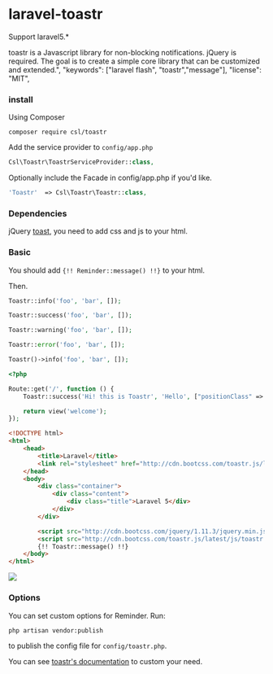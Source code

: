 # laravel-toastr

Support laravel5.* 

toastr is a Javascript library for non-blocking notifications. jQuery is required. The goal is to create a simple core library that can be customized and extended.",
    "keywords": ["laravel flash", "toastr","message"],
    "license": "MIT",

### install

Using Composer

    composer require csl/toastr

Add the service provider to `config/app.php`

```php
Csl\Toastr\ToastrServiceProvider::class,
```

Optionally include the Facade in config/app.php if you'd like.

```php
'Toastr'  => Csl\Toastr\Toastr::class,
```

### Dependencies

jQuery [toast](https://github.com/CodeSeven/toastr), you need to add css and js to your html.

### Basic

You should add `{!! Reminder::message() !!}` to your html.

Then.
```php
Toastr::info('foo', 'bar', []);

Toastr::success('foo', 'bar', []);

Toastr::warning('foo', 'bar', []);

Toastr::error('foo', 'bar', []);

Toastr()->info('foo', 'bar', []);
```

```php
<?php

Route::get('/', function () {
    Toastr::success('Hi! this is Toastr', 'Hello', ["positionClass" => "toast-bottom-left"]);

    return view('welcome');
});
```

```html
<!DOCTYPE html>
<html>
    <head>
        <title>Laravel</title>
        <link rel="stylesheet" href="http://cdn.bootcss.com/toastr.js/latest/css/toastr.min.css">
    </head>
    <body>
        <div class="container">
            <div class="content">
                <div class="title">Laravel 5</div>
            </div>
        </div>

        <script src="http://cdn.bootcss.com/jquery/1.11.3/jquery.min.js"></script>
        <script src="http://cdn.bootcss.com/toastr.js/latest/js/toastr.min.js"></script>
        {!! Toastr::message() !!}
    </body>
</html>
```

![](http://ww3.sinaimg.cn/mw690/baa3278fgw1ey7ky56nbgj20n60fuaav.jpg)

### Options

You can set custom options for Reminder. Run:

    php artisan vendor:publish

to publish the config file for `config/toastr.php`.

You can see [toastr's documentation](http://codeseven.github.io/toastr/demo.html) to custom your need.
